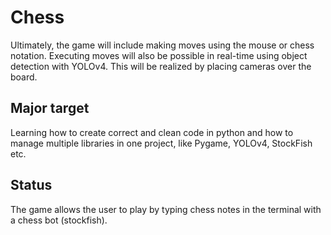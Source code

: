 # Chess
Ultimately, the game will include making moves using the mouse or chess notation. Executing moves will also be possible in real-time using object detection with YOLOv4. This will be realized by placing cameras over the board. 
## Major target
Learning how to create correct and clean code in python and how to manage multiple libraries in one project, like Pygame, YOLOv4, StockFish etc.
## Status
The game allows the user to play by typing chess notes in the terminal with a chess bot (stockfish).

